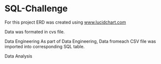 # SQL-Challenge
For this project  ERD was created using www.lucidchart.com 

Data was formated in cvs file.

Data Engineering 
As part of Data Engineering, Data fromeach CSV file was imported into corresponding SQL table.

Data Analysis
